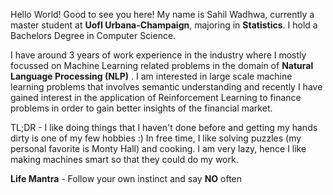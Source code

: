 Hello World! Good to see you here! My name is Sahil Wadhwa, currently a master student at __UofI Urbana-Champaign__, majoring in __Statistics__. I hold a Bachelors Degree in Computer Science. 

I have around 3 years of work experience in the industry where I mostly focussed on Machine Learning related problems in the domain of __Natural Language Processing (NLP)__ . I am interested in large scale machine learning problems that involves semantic understanding and recently I have gained interest in the application of Reinforcement Learning to finance problems in order to gain better insights of the financial market. 


TL;DR - I like doing things that I haven't done before and getting my hands dirty is one of my few hobbies :) In free time, I like solving puzzles (my personal favorite is Monty Hall) and cooking. I am very lazy, hence I like making machines smart so that they could do my work.


__Life Mantra__ - Follow your own instinct and say __NO__ often